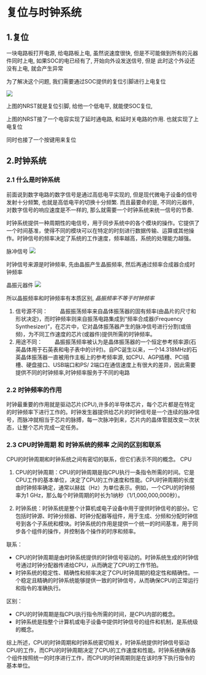 # 复位与时钟系统


## 1.复位
一块电路板打开电源, 给电路板上电, 虽然说速度很快, 但是不可能做到所有的元器件同时上电, 如果SOC的电已经有了, 开始向外设发送信号, 但是
此时这个外设还没有上电, 就会产生异常

为了解决这个问题, 我们需要通过SOC提供的复位引脚进行上电复位 

![](https://pic2.imgdb.cn/item/6464bd790d2dde5777c1ec8a.jpg)

上图的NRST就是复位引脚, 给他一个低电平, 就能使SOC复位, 

上图的NRST接了一个电容实现了延时通电路, 和延时关电路的作用. 也就实现了上电复位

同时也接了一个按键用来复位

## 2.时钟系统

### 2.1 什么是时钟系统

前面说到数字电路的数字信号是通过高低电平实现的, 但是现代微电子设备的信号发射十分频繁, 也就是高低电平的切换十分频繁. 而且最要命的是, 
不同的元器件, 对数字信号的响应速度是不一样的, 那么就需要一个时钟系统来统一信号的节奏. 

时钟系统提供一种周期性的电信号，用于同步系统中的各个模块的操作。它提供了一个时间基准，使得不同的模块可以在特定的时刻进行数据传输、运算或其他操作。时钟信号的频率决定了系统的工作速度，频率越高，系统的处理能力越强。

脉冲信号
![](https://pic2.imgdb.cn/item/6464cb130d2dde5777d1ddb6.jpg)

时钟信号来源是时钟频率, 先由晶振产生晶振频率, 然后再通过频率合成器合成时钟频率


晶振元器件
![](https://pic2.imgdb.cn/item/6464cceb0d2dde5777d4a343.jpg)

所以晶振频率和时钟频率有本质区别,  *晶振频率不等于时钟频率*
1. 信号源不同：
  晶振振荡频率来自晶体振荡器的固有频率(由晶片的尺寸和形状决定)，而时钟频率则来自振荡电路集成到“频率合成器(Frequency Synthesizer)”，在芯片中，它对晶体振荡器产生的脉冲信号进行分割(或倍频)，为不同工作速度的芯片(或器件)提供所需的时钟频率。
2. 用途不同：
  晶振振荡频率被认为是晶体振荡器的一个恒定参考频率源(石英晶体用于石英表和电子表中的计时)。自PC诞生以来，一个14.318MHz的石英晶体振荡器一直被用作主板上的参考频率源, 如CPU、AGP插槽、PCI插槽、硬盘接口、USB端口和PS/ 2端口在通信速度上有很大的差异，因此需要提供不同的时钟频率,时钟频率服务于不同的电路

### 2.2 时钟频率的作用

时钟最重要的作用就是驱动芯片(CPU),许多的半导体芯片，每个芯片都是在特定的时钟频率下进行工作的。时钟发生器提供给芯片的时钟信号是一个连续的脉冲信号，而脉冲就相当于芯片的脉搏，每一次脉冲到来，芯片内的晶体管就改变一次状态，让整个芯片完成一定任务。

### 2.3 CPU时钟周期 和 时钟系统的频率 之间的区别和联系
CPU的时钟周期和时钟系统之间有密切的联系，但它们表示不同的概念。
CPU
1. CPU的时钟周期：CPU的时钟周期是指CPU执行一条指令所需的时间。它是CPU工作的基本单位，决定了CPU的工作速度和性能。CPU时钟周期的长度由时钟频率确定，通常以赫兹（Hz）为单位表示。例如，一个CPU的时钟频率为1 GHz，那么每个时钟周期的时长为1纳秒（1/1,000,000,000秒）。

2. 时钟系统：时钟系统是整个计算机或电子设备中用于提供时钟信号的部分。它包括时钟源、时钟分频器、时钟分配器等组件，用于生成、分频和分配时钟信号到各个子系统和模块。时钟系统的作用是提供一个统一的时间基准，用于同步各个组件的操作，并控制各个操作的时序和频率。

联系：
- CPU的时钟周期是由时钟系统提供的时钟信号驱动的。时钟系统生成的时钟信号通过时钟分配器传递给CPU，从而确定了CPU的工作节拍。
- 时钟系统的稳定性、精确性和频率决定了CPU时钟周期的稳定性和精确性。一个稳定且精确的时钟系统能够提供一致的时钟信号，从而确保CPU的正常运行和指令的准确执行。

区别：
- CPU的时钟周期是指CPU执行指令所需的时间，是CPU内部的概念。
- 时钟系统是指整个计算机或电子设备中提供时钟信号的组件和机制，是系统级的概念。

综上所述，CPU的时钟周期和时钟系统密切相关，时钟系统提供时钟信号驱动CPU的工作，而CPU的时钟周期决定了CPU的工作速度和性能。时钟系统确保各个组件按照统一的时序进行工作，而CPU的时钟周期则是在该时序下执行指令的基本单位。

###
